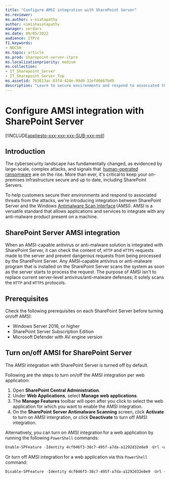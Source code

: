```yaml
---
title: "Configure AMSI integration with SharePoint Server"
ms.reviewer: 
ms.author: v-nsatapathy
author: nimishasatapathy
manager: serdars
ms.date: 09/05/2022
audience: ITPro
f1.keywords:
- NOCSH
ms.topic: article
ms.prod: sharepoint-server-itpro
ms.localizationpriority: medium
ms.collection:
- IT_Sharepoint_Server
- IT_Sharepoint_Server_Top
ms.assetid: 763613ac-83f4-424e-99d0-32efd0667bd9
description: "Learn to secure environments and respond to associated threats from the attacks through AMSI."
---
```


# Configure AMSI integration with SharePoint Server

[!INCLUDE[appliesto-xxx-xxx-xxx-SUB-xxx-md](../includes/appliesto-xxx-xxx-xxx-SUB-xxx-md.md)]
  
   
## Introduction

The cybersecurity landscape has fundamentally changed, as evidenced by large-scale, complex attacks, and signals that  [human-operated ransomware](https://docs.microsoft.com/security/compass/human-operated-ransomware) are on the rise. More than ever, it's critical to keep your on-premises infrastructure secure and up to date, including SharePoint Servers. 

To help customers secure their environments and respond to associated threats from the attacks, we're introducing integration between SharePoint Server and the Windows [Antimalware Scan Interface](https://docs.microsoft.com/windows/win32/amsi/antimalware-scan-interface-portal) (AMSI). AMSI is a versatile standard that allows applications and services to integrate with any anti-malware product present on a machine. 

## SharePoint Server AMSI integration

When an AMSI-capable antivirus or anti-malware solution is integrated with SharePoint Server, it can check the content of, `HTTP` and `HTTPS` requests made to the server and prevent dangerous requests from being processed by the SharePoint Server. Any AMSI-capable antivirus or anti-malware program that is installed on the SharePoint Server scans the system as soon as the server starts to process the request. The purpose of AMSI isn't to replace current server-level antivirus/anti-malware defenses; it solely scans the `HTTP` and `HTTPS` protocols.

## Prerequisites

Check the following prerequisites on each SharePoint Server before turning on/off AMSI:

- Windows Server 2016, or higher
- SharePoint Server Subscription Edition
- Microsoft Defender with AV engine version

## Turn on/off AMSI for SharePoint Server

The AMSI integration with SharePoint Server is turned off by default. 

Following are the steps to turn on/off the AMSI integration per web application:

1. Open **SharePoint Central Administration**.
2. Under **Web Applications**, select **Manage web applications**.
3. The **Manage Features** toolbar will open after you click to select the web application for which you want to enable the AMSI integration.
4. On the **SharePoint Server Antimalware Scanning** screen, click **Activate** to turn on AMSI intergration, or click **Deactivate** to turn off AMSI integration.

Alternatively, you can turn on AMSI integration for a web application by running the following `PowerShell` commands:

```powershell
Enable-SPFeature -Identity 4cf046f3-38c7-495f-a7da-a1292d32e8e9 -Url <web application URL> 
```

Or turn off AMSI integration for a web application via this `PowerShell` command:

```powershell
Disable-SPFeature -Identity 4cf046f3-38c7-495f-a7da-a1292d32e8e9 -Url <web application URL>  
```

